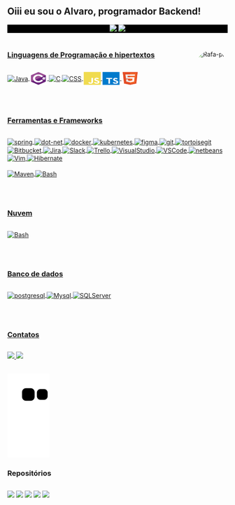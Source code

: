 ## Oiii eu sou o Alvaro, programador Backend!
<div align="center" style="background-color:black;">
  <a href="https://github.com/AlvaroPereiradoNascimento
">
  <img height="180em" src="https://github-readme-stats.vercel.app/api?username=AlvaroPereiradoNascimento&show_icons=true&theme=highcontrast&include_all_commits=true&count_private=true&locale=en"/>
  <img height="180em" src="https://github-readme-stats.vercel.app/api/top-langs/?username=AlvaroPereiradoNascimento&layout=compact&langs_count=7&theme=highcontrast&locale=en"/>
</div>
<div style="display: inline_block"><br>
  
<div>
  <img align="right" alt="Rafa-pic" height="150" style="border-radius:50px;" src="https://media.discordapp.net/attachments/936449245177872426/936450260077789214/giifed.gif?width=456&height=456">
  </div>
  <h3>Linguagens de  Programação e hipertextos</h3>
  
  ##
  
  <img align="center" alt="Java" height="30" width="40" src="https://cdn.jsdelivr.net/gh/devicons/devicon/icons/java/java-original.svg">
  <img align="center" alt="Csharp" height="30" width="40" src="https://raw.githubusercontent.com/devicons/devicon/master/icons/csharp/csharp-original.svg">
  <img align="center" alt="C" height="30" width="40" src="https://cdn.jsdelivr.net/gh/devicons/devicon/icons/c/c-original.svg">
  <img align="center" alt="CSS" height="30" width="40" src="https://cdn.jsdelivr.net/gh/devicons/devicon/icons/cplusplus/cplusplus-original.svg">
  <img align="center" alt="javascript" height="30" width="40" src="https://raw.githubusercontent.com/devicons/devicon/master/icons/javascript/javascript-plain.svg">
  <img align="center" alt="typescript" height="30" width="40" src="https://raw.githubusercontent.com/devicons/devicon/master/icons/typescript/typescript-plain.svg">
  <img align="center" alt="html5" height="30" width="40" src="https://raw.githubusercontent.com/devicons/devicon/master/icons/html5/html5-original.svg">

  <br><br>
  
  <h3>Ferramentas e Frameworks</h3>
  
  ##
  
  <img align="center" alt="spring" height="30" width="40" src="https://cdn.jsdelivr.net/gh/devicons/devicon/icons/spring/spring-original.svg">
  <img align="center" alt="dot-net" height="30" width="40" src="https://cdn.jsdelivr.net/gh/devicons/devicon/icons/dot-net/dot-net-original.svg">
  <img align="center" alt="docker" height="30" width="40" src="https://cdn.jsdelivr.net/gh/devicons/devicon/icons/docker/docker-original.svg">
  <img align="center" alt="kubernetes" height="30" width="40"src="https://cdn.jsdelivr.net/gh/devicons/devicon/icons/kubernetes/kubernetes-plain.svg">
  <img align="center" alt="figma" height="30" width="40"src="https://cdn.jsdelivr.net/gh/devicons/devicon/icons/figma/figma-original.svg">
  <img align="center" alt="git" height="30" width="40"src="https://cdn.jsdelivr.net/gh/devicons/devicon/icons/git/git-original.svg">
  <img align="center" alt="tortoisegit" height="30" width="40" src="https://cdn.jsdelivr.net/gh/devicons/devicon/icons/tortoisegit/tortoisegit-original.svg">
  <img align="center" alt="Bitbucket" height="30" width="40"src="https://cdn.jsdelivr.net/gh/devicons/devicon/icons/bitbucket/bitbucket-original.svg">
  <img align="center" alt="Jira" height="30" width="40"src="https://cdn.jsdelivr.net/gh/devicons/devicon/icons/jira/jira-original.svg">
  <img align="center" alt="Slack" height="30" width="40"src="https://cdn.jsdelivr.net/gh/devicons/devicon/icons/slack/slack-original.svg">
  <img align="center" alt="Trello" height="30" width="40"src="https://cdn.jsdelivr.net/gh/devicons/devicon/icons/trello/trello-plain.svg">
  <img align="center" alt="VisualStudio" height="30" width="40"src="https://cdn.jsdelivr.net/gh/devicons/devicon/icons/visualstudio/visualstudio-plain.svg">
  <img align="center" alt="VSCode" height="30" width="40"src="https://cdn.jsdelivr.net/gh/devicons/devicon/icons/vscode/vscode-original.svg">
  <img align="center" alt="netbeans" height="30" width="30"src="https://upload.wikimedia.org/wikipedia/commons/thumb/9/98/Apache_NetBeans_Logo.svg/888px-Apache_NetBeans_Logo.svg.png">
  <img align="center" alt="Vim" height="30" width="40" src="https://cdn.jsdelivr.net/gh/devicons/devicon/icons/vim/vim-original.svg">
  <img align="center" alt="Hibernate" height="30" width="40" src="https://www.vectorlogo.zone/logos/hibernate/hibernate-icon.svg">
  <br><br>
  <img align="center" alt="Maven" height="30" width="90" src="https://upload.wikimedia.org/wikipedia/commons/thumb/5/52/Apache_Maven_logo.svg/340px-Apache_Maven_logo.svg.png">
  <img align="center" alt="Bash" height="30" width="90" src="https://cdn.jsdelivr.net/gh/devicons/devicon/icons/bash/bash-original.svg">
  
  <br><br>
  <h3>Nuvem</h3>
  
  ##
  
  
  <img align="center" alt="Bash" height="30" width="90" src="https://cdn.jsdelivr.net/gh/devicons/devicon/icons/heroku/heroku-plain.svg">
  
 <br><br>
  <h3>Banco de dados</h3>
  
  ##
  
  <img align="center" alt="postgresql" height="30" width="40" src="https://cdn.jsdelivr.net/gh/devicons/devicon/icons/postgresql/postgresql-original.svg">
  <img align="center" alt="Mysql" height="30" width="40" src="https://cdn.jsdelivr.net/gh/devicons/devicon/icons/mysql/mysql-original.svg">
  <img align="center" alt="SQLServer" height="30" width="40" src="https://cdn.jsdelivr.net/gh/devicons/devicon/icons/microsoftsqlserver/microsoftsqlserver-plain.svg">
  
 <br><br>
  
  
  <h3>Contatos</h3>
  
  ##
  
<div>
  <a href = "mailto:alvaro.nascimentoapn@gmail.com">
    <img src="https://img.shields.io/badge/-Gmail-%23333?style=for-the-badge&logo=gmail&logoColor=white" target="_blank">
  </a>
  <a href="https://www.linkedin.com/in/álvaro-nascimento-a937466a" target="_blank">
    <img src="https://img.shields.io/badge/-LinkedIn-%230077B5?style=for-the-badge&logo=linkedin&logoColor=white" target="_blank">
  </a> 
  <br><br>
 
  ![Snake animation](https://github.com/AlvaroPereiradoNascimento/AlvaroPereiradoNascimento/blob/output/github-contribution-grid-snake.svg)
 
</div>
<div>
  <h3>Repositórios</h3>
  
  ##
  
  <img height="100em" src="https://github-readme-stats.vercel.app/api/pin/?username=spring-framework-primeiros-projetos&repo=SpringScurityTComJWT&theme=highcontrast"/>
  <img height="100em" src="https://github-readme-stats.vercel.app/api/pin/?username=spring-framework-primeiros-projetos&repo=QRCode-generator&theme=highcontrast&locale=en"/>
  <img height="100em" src="https://github-readme-stats.vercel.app/api/pin/?username=htmlprojetospring&repo=login&theme=highcontrast&locale=en"/>
  <img height="100em" src="https://github-readme-stats.vercel.app/api/pin/?username=sistemasdistribuidoswebservices&repo=Urnaeletronica&theme=highcontrast&locale=en"/>
  <img height="100em" src="https://github-readme-stats.vercel.app/api/pin/?username=Alvaro-net&repo=APIComSignalR&theme=highcontrast&locale=en"/>
  </div>

